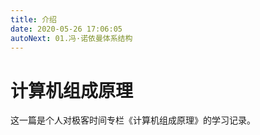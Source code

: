 ```yaml
---
title: 介绍
date: 2020-05-26 17:06:05
autoNext: 01.冯·诺依曼体系结构
---
```

# 计算机组成原理

这一篇是个人对极客时间专栏《计算机组成原理》的学习记录。

